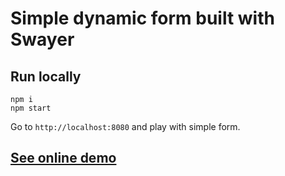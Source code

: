 # Simple dynamic form built with Swayer

## Run locally
```
npm i
npm start
```

Go to `http://localhost:8080` and play with simple form.

## [See online demo](https://metarhia.github.io/swayer/examples/dynamic-form/)
